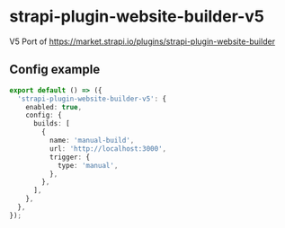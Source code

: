 # strapi-plugin-website-builder-v5

V5 Port of https://market.strapi.io/plugins/strapi-plugin-website-builder


## Config example

```ts
export default () => ({
  'strapi-plugin-website-builder-v5': {
    enabled: true,
    config: {
      builds: [
        {
          name: 'manual-build',
          url: 'http://localhost:3000',
          trigger: {
            type: 'manual',
          },
        },
      ],
    },
  },
});
```

